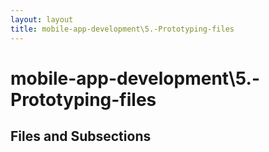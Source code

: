 ```yaml
---
layout: layout
title: mobile-app-development\5.-Prototyping-files
---
```


# mobile-app-development\5.-Prototyping-files

## Files and Subsections

